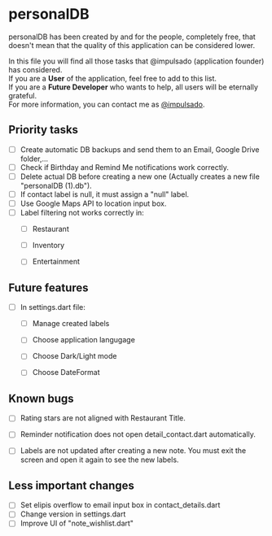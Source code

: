 # personalDB
personalDB has been created by and for the people, completely free, that doesn't mean that the quality of this application can be considered lower.

In this file you will find all those tasks that @impulsado (application founder) has considered. <br/>
If you are a **User** of the application, feel free to add to this list. <br/>
If you are a **Future Developer** who wants to help, all users will be eternally grateful. 
<br/>
For more information, you can contact me as [@impulsado](https://t.me/impulsado).


## Priority tasks
- [ ] Create automatic DB backups and send them to an Email, Google Drive folder,...
- [ ] Check if Birthday and Remind Me notifications work correctly.
- [ ] Delete actual DB before creating a new one (Actually creates a new file "personalDB (1).db").
- [ ] If contact label is null, it must assign a "null" label.
- [ ] Use Google Maps API to location input box.
- [ ] Label filtering not works correctly in:
    - [ ] Restaurant
    - [ ] Inventory
    - [ ] Entertainment


## Future features
- [ ] In  settings.dart file:
    - [ ] Manage created labels
    - [ ] Choose application langugage
    - [ ] Choose Dark/Light mode
    - [ ] Choose DateFormat


## Known bugs
- [ ] Rating stars are not aligned with Restaurant Title.
- [ ] Reminder notification does not open detail_contact.dart automatically.
- [ ] Labels are not updated after creating a new note. You must exit the screen and open it again to see the new labels.


## Less important changes
- [ ] Set elipis overflow to email input box in contact_details.dart
- [ ] Change version in settings.dart
- [ ] Improve UI of "note_wishlist.dart"
